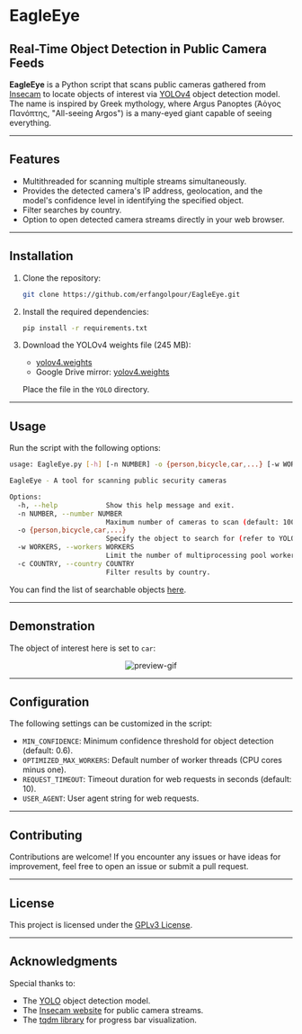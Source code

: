# EagleEye

## Real-Time Object Detection in Public Camera Feeds

**EagleEye** is a Python script that scans public cameras gathered from [Insecam](http://www.insecam.org/) to locate objects of interest via [YOLOv4](https://arxiv.org/pdf/2004.10934) object detection model. The name is inspired by Greek mythology, where Argus Panoptes (Ἀὁγος Πανόπτης, "All-seeing Argos") is a many-eyed giant capable of seeing everything.

---

## Features

- Multithreaded for scanning multiple streams simultaneously.
- Provides the detected camera's IP address, geolocation, and the model's confidence level in identifying the specified object.
- Filter searches by country.
- Option to open detected camera streams directly in your web browser.

---

## Installation

1. Clone the repository:

   ```bash
   git clone https://github.com/erfangolpour/EagleEye.git
   ```

2. Install the required dependencies:

   ```bash
   pip install -r requirements.txt
   ```

3. Download the YOLOv4 weights file (245 MB):

   - [yolov4.weights](https://github.com/AlexeyAB/darknet/releases/download/darknet_yolo_v3_optimal/yolov4.weights)
   - Google Drive mirror: [yolov4.weights](https://drive.google.com/open?id=1cewMfusmPjYWbrnuJRuKhPMwRe_b9PaT)

   Place the file in the `YOLO` directory.

---

## Usage

Run the script with the following options:

```bash
usage: EagleEye.py [-h] [-n NUMBER] -o {person,bicycle,car,...} [-w WORKERS] [-c COUNTRY]

EagleEye - A tool for scanning public security cameras

Options:
  -h, --help            Show this help message and exit.
  -n NUMBER, --number NUMBER
                        Maximum number of cameras to scan (default: 100).
  -o {person,bicycle,car,...}
                        Specify the object to search for (refer to YOLOv4 - Darknet/coco.names for options).
  -w WORKERS, --workers WORKERS
                        Limit the number of multiprocessing pool workers.
  -c COUNTRY, --country COUNTRY
                        Filter results by country.
```

You can find the list of searchable objects [here](https://github.com/pjreddie/darknet/blob/master/data/coco.names).

---

## Demonstration

The object of interest here is set to `car`:

<p align="center">
  <img alt="preview-gif" src="examples/preview.gif" />
</p>

---

## Configuration

The following settings can be customized in the script:

- `MIN_CONFIDENCE`: Minimum confidence threshold for object detection (default: 0.6).
- `OPTIMIZED_MAX_WORKERS`: Default number of worker threads (CPU cores minus one).
- `REQUEST_TIMEOUT`: Timeout duration for web requests in seconds (default: 10).
- `USER_AGENT`: User agent string for web requests.

---

## Contributing

Contributions are welcome! If you encounter any issues or have ideas for improvement, feel free to open an issue or submit a pull request.

---

## License

This project is licensed under the [GPLv3 License](LICENSE).

---

## Acknowledgments

Special thanks to:

- The [YOLO](https://github.com/AlexeyAB/darknet) object detection model.
- The [Insecam website](http://www.insecam.org) for public camera streams.
- The [tqdm library](https://github.com/tqdm/tqdm) for progress bar visualization.
